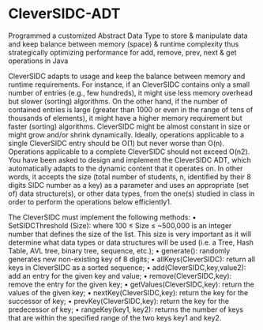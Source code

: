 # CleverSIDC-ADT
Programmed a customized Abstract Data Type to store & manipulate data and keep balance between memory (space) & runtime complexity thus strategically optimizing performance for add, remove, prev, next & get operations in Java

CleverSIDC adapts to usage and keep the balance between memory and runtime requirements. For instance, if an CleverSIDC contains only a small number of entries (e.g., few hundreds), it might use less memory overhead but slower (sorting) algorithms. On the other hand, if the number of contained entries is large (greater than 1000 or even in the range of tens of thousands of elements), it might have a higher memory requirement but faster (sorting) algorithms. CleverSIDC might be almost constant in size or might grow and/or shrink dynamically. Ideally, operations applicable to a single CleverSIDC entry should be O(1) but never worse than O(n). Operations applicable to a complete CleverSIDC should not exceed O(n2).
You have been asked to design and implement the CleverSIDC ADT, which automatically adapts to the dynamic content that it operates on. In other words, it accepts the size (total number of students, n, identified by their 8 digits SIDC number as a key) as a parameter and uses an appropriate (set of) data structure(s), or other data types, from the one(s) studied in class in order to perform the operations below efficiently1. 

The CleverSIDC must implement the following methods:
• SetSIDCThreshold (Size): where 100 ≤ Size ≤ ~500,000 is an integer number that defines the size of the list. This size is very important as it will determine what data types or data structures will be used (i.e. a Tree, Hash Table, AVL tree, binary tree, sequence, etc.);
• generate(): randomly generates new non-existing key of 8 digits;
• allKeys(CleverSIDC): return all keys in CleverSIDC as a sorted sequence;
• add(CleverSIDC,key,value2): add an entry for the given key and value;
• remove(CleverSIDC,key): remove the entry for the given key;
• getValues(CleverSIDC,key): return the values of the given key;
• nextKey(CleverSIDC,key): return the key for the successor of key;
• prevKey(CleverSIDC,key): return the key for the predecessor of key;
• rangeKey(key1, key2): returns the number of keys that are within the specified range of the two keys key1 and key2.
